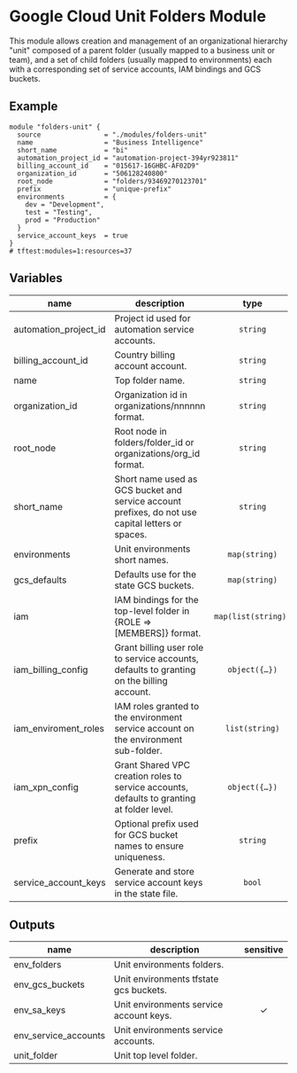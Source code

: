 # Google Cloud Unit Folders Module

This module allows creation and management of an organizational hierarchy "unit" composed of a parent folder (usually mapped to a business unit or team), and a set of child folders (usually mapped to environments) each with a corresponding set of service accounts, IAM bindings and GCS buckets.

## Example

```hcl
module "folders-unit" {
  source                = "./modules/folders-unit"
  name                  = "Business Intelligence"
  short_name            = "bi"
  automation_project_id = "automation-project-394yr923811"
  billing_account_id    = "015617-16GHBC-AF02D9"
  organization_id       = "506128240800"
  root_node             = "folders/93469270123701"
  prefix                = "unique-prefix"
  environments          = {
    dev = "Development",
    test = "Testing",
    prod = "Production"
  }
  service_account_keys  = true
}
# tftest:modules=1:resources=37
```

<!-- BEGIN TFDOC -->

## Variables

| name | description | type | required | default |
|---|---|:---:|:---:|:---:|
| automation_project_id | Project id used for automation service accounts. | <code>string</code> | ✓ |  |
| billing_account_id | Country billing account account. | <code>string</code> | ✓ |  |
| name | Top folder name. | <code>string</code> | ✓ |  |
| organization_id | Organization id in organizations/nnnnnn format. | <code>string</code> | ✓ |  |
| root_node | Root node in folders/folder_id or organizations/org_id format. | <code>string</code> | ✓ |  |
| short_name | Short name used as GCS bucket and service account prefixes, do not use capital letters or spaces. | <code>string</code> | ✓ |  |
| environments | Unit environments short names. | <code>map&#40;string&#41;</code> |  | <code title="&#123;&#10;  non-prod &#61; &#34;Non production&#34;&#10;  prod     &#61; &#34;Production&#34;&#10;&#125;">&#123;&#8230;&#125;</code> |
| gcs_defaults | Defaults use for the state GCS buckets. | <code>map&#40;string&#41;</code> |  | <code title="&#123;&#10;  location      &#61; &#34;EU&#34;&#10;  storage_class &#61; &#34;MULTI_REGIONAL&#34;&#10;&#125;">&#123;&#8230;&#125;</code> |
| iam | IAM bindings for the top-level folder in {ROLE => [MEMBERS]} format. | <code>map&#40;list&#40;string&#41;&#41;</code> |  | <code>&#123;&#125;</code> |
| iam_billing_config | Grant billing user role to service accounts, defaults to granting on the billing account. | <code title="object&#40;&#123;&#10;  grant      &#61; bool&#10;  target_org &#61; bool&#10;&#125;&#41;">object&#40;&#123;&#8230;&#125;&#41;</code> |  | <code title="&#123;&#10;  grant      &#61; true&#10;  target_org &#61; false&#10;&#125;">&#123;&#8230;&#125;</code> |
| iam_enviroment_roles | IAM roles granted to the environment service account on the environment sub-folder. | <code>list&#40;string&#41;</code> |  | <code title="&#91;&#10;  &#34;roles&#47;compute.networkAdmin&#34;,&#10;  &#34;roles&#47;owner&#34;,&#10;  &#34;roles&#47;resourcemanager.folderAdmin&#34;,&#10;  &#34;roles&#47;resourcemanager.projectCreator&#34;,&#10;&#93;">&#91;&#8230;&#93;</code> |
| iam_xpn_config | Grant Shared VPC creation roles to service accounts, defaults to granting at folder level. | <code title="object&#40;&#123;&#10;  grant      &#61; bool&#10;  target_org &#61; bool&#10;&#125;&#41;">object&#40;&#123;&#8230;&#125;&#41;</code> |  | <code title="&#123;&#10;  grant      &#61; true&#10;  target_org &#61; false&#10;&#125;">&#123;&#8230;&#125;</code> |
| prefix | Optional prefix used for GCS bucket names to ensure uniqueness. | <code>string</code> |  | <code>null</code> |
| service_account_keys | Generate and store service account keys in the state file. | <code>bool</code> |  | <code>false</code> |

## Outputs

| name | description | sensitive |
|---|---|:---:|
| env_folders | Unit environments folders. |  |
| env_gcs_buckets | Unit environments tfstate gcs buckets. |  |
| env_sa_keys | Unit environments service account keys. | ✓ |
| env_service_accounts | Unit environments service accounts. |  |
| unit_folder | Unit top level folder. |  |


<!-- END TFDOC -->
